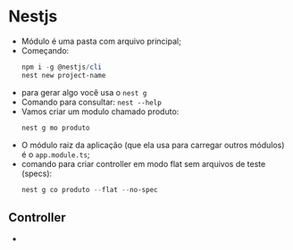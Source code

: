 # Nestjs

* Módulo é uma pasta com arquivo principal;
* Começando:
  ```powershell
  npm i -g @nestjs/cli
  nest new project-name
  ```
* para gerar algo você usa o `nest g`
* Comando para consultar: `nest --help`
* Vamos criar um modulo chamado produto:
  ```powershell
  nest g mo produto
  ```
* O módulo raiz da aplicação (que ela usa para carregar outros módulos) é o 
  `app.module.ts`;
* comando para criar controller em modo flat sem arquivos de teste (specs):
  ```powershell
  nest g co produto --flat --no-spec
  ```
## Controller

* 
